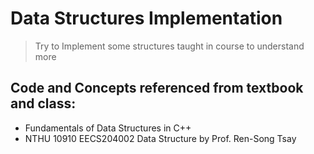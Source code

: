 # Data Structures Implementation

> Try to Implement some structures taught in course to understand more

## Code and Concepts referenced from textbook and class:
- Fundamentals of Data Structures in C++
- NTHU 10910 EECS204002 Data Structure by Prof. Ren-Song Tsay